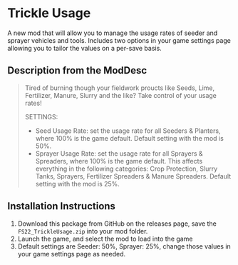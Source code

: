# Trickle Usage
A new mod that will allow you to manage the usage rates of seeder and sprayer vehicles and tools. Includes two options in your game settings page allowing you to tailor the values on a per-save basis.

## Description from the ModDesc
> Tired of burning though your fieldwork proucts like Seeds, Lime, Fertilizer, Manure, Slurry and the like? Take control of your usage rates!
>
> SETTINGS:
> - Seed Usage Rate: set the usage rate for all Seeders &amp; Planters, where 100% is the game default. Default setting with the mod is 50%.
> - Sprayer Usage Rate: set the usage rate for all Sprayers &amp; Spreaders, where 100% is the game default. This affects everything in the following categories: Crop Protection, Slurry Tanks, Sprayers, Fertilizer Spreaders &amp; Manure Spreaders. Default setting with the mod is 25%.


## Installation Instructions
1. Download this package from GitHub on the releases page, save the `FS22_TrickleUsage.zip` into your mod folder.
2. Launch the game, and select the mod to load into the game
3. Default settings are Seeder: 50%, Sprayer: 25%, change those values in your game settings page as needed.